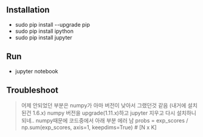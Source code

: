 ## Installation
- sudo pip install --upgrade pip
- sudo pip install ipython
- sudo pip install jupyter

## Run
- jupyter notebook

## Troubleshoot
> 어제 안되었던 부분은 numpy가 아마 버전이 낮아서 그랬던것 같음
(내거에 설치된건 1.6.x)
numpy 버전을 upgrade(1.11.x)하고  jupyter  지우고 다시 설치하니 되네..
numpy때문에 코드중에서 아래 부분 에러 남
probs = exp_scores / np.sum(exp_scores, axis=1, keepdims=True) # [N x K]
